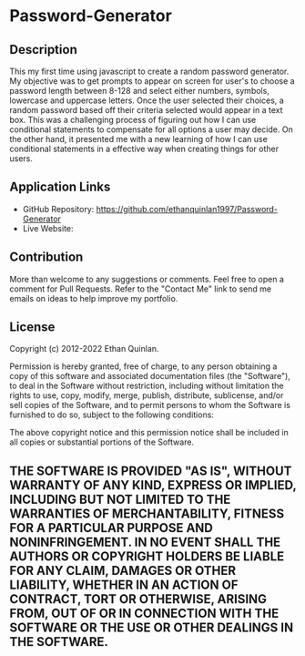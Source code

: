 # Password-Generator

## Description

This my first time using javascript to create a random password generator. My objective was to get prompts to appear on screen for user's to choose a password length between 8-128 and select either numbers, symbols, lowercase and uppercase letters. Once the user selected their choices, a random password based off their criteria selected would appear in a text box. This was a challenging process of figuring out how I can use conditional statements to compensate for all options a user may decide. On the other hand, it presented me with a new learning of how I can use conditional statements in a effective way when creating things for other users.


## Application Links

- GitHub Repository: https://github.com/ethanquinlan1997/Password-Generator
- Live Website: 


## Contribution

More than welcome to any suggestions or comments. Feel free to open a comment for Pull Requests. Refer to the "Contact Me" link to send me emails on ideas to help improve my portfolio.

## License

Copyright (c) 2012-2022 Ethan Quinlan.

Permission is hereby granted, free of charge, to any person obtaining
a copy of this software and associated documentation files (the
"Software"), to deal in the Software without restriction, including
without limitation the rights to use, copy, modify, merge, publish,
distribute, sublicense, and/or sell copies of the Software, and to
permit persons to whom the Software is furnished to do so, subject to
the following conditions:

The above copyright notice and this permission notice shall be
included in all copies or substantial portions of the Software.

THE SOFTWARE IS PROVIDED "AS IS", WITHOUT WARRANTY OF ANY KIND,
EXPRESS OR IMPLIED, INCLUDING BUT NOT LIMITED TO THE WARRANTIES OF
MERCHANTABILITY, FITNESS FOR A PARTICULAR PURPOSE AND
NONINFRINGEMENT. IN NO EVENT SHALL THE AUTHORS OR COPYRIGHT HOLDERS BE
LIABLE FOR ANY CLAIM, DAMAGES OR OTHER LIABILITY, WHETHER IN AN ACTION
OF CONTRACT, TORT OR OTHERWISE, ARISING FROM, OUT OF OR IN CONNECTION
WITH THE SOFTWARE OR THE USE OR OTHER DEALINGS IN THE SOFTWARE.
---
